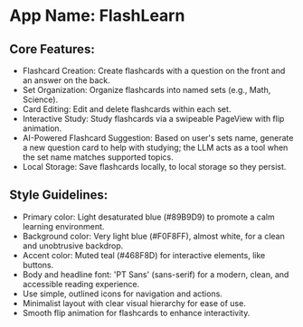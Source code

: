 # **App Name**: FlashLearn

## Core Features:

- Flashcard Creation: Create flashcards with a question on the front and an answer on the back.
- Set Organization: Organize flashcards into named sets (e.g., Math, Science).
- Card Editing: Edit and delete flashcards within each set.
- Interactive Study: Study flashcards via a swipeable PageView with flip animation.
- AI-Powered Flashcard Suggestion: Based on user's sets name, generate a new question card to help with studying; the LLM acts as a tool when the set name matches supported topics.
- Local Storage: Save flashcards locally, to local storage so they persist.

## Style Guidelines:

- Primary color: Light desaturated blue (#89B9D9) to promote a calm learning environment.
- Background color: Very light blue (#F0F8FF), almost white, for a clean and unobtrusive backdrop.
- Accent color: Muted teal (#468F8D) for interactive elements, like buttons.
- Body and headline font: 'PT Sans' (sans-serif) for a modern, clean, and accessible reading experience.
- Use simple, outlined icons for navigation and actions.
- Minimalist layout with clear visual hierarchy for ease of use.
- Smooth flip animation for flashcards to enhance interactivity.